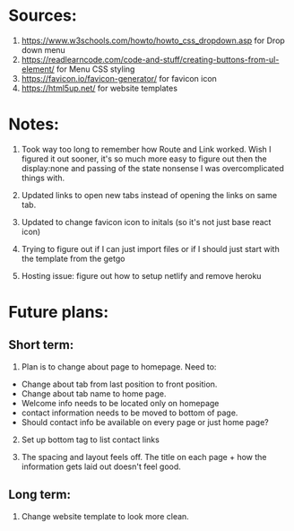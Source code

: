 # Sources:
1. https://www.w3schools.com/howto/howto_css_dropdown.asp for Drop down menu
1. https://readlearncode.com/code-and-stuff/creating-buttons-from-ul-element/ for Menu CSS styling
2. https://favicon.io/favicon-generator/ for favicon icon
3. https://html5up.net/ for website templates

# Notes:
1. Took way too long to remember how Route and Link worked. Wish I figured it out sooner, it's so much more easy to figure out then the display:none and passing of the state nonsense I was overcomplicated things with.
2. Updated links to open new tabs instead of opening the links on same tab.
3. Updated to change favicon icon to initals (so it's not just base react icon)
4. Trying to figure out if I can just import files or if I should just start with the template from the getgo

5. Hosting issue: figure out how to setup netlify and remove heroku



# Future plans:
## Short term:
1. Plan is to change about page to homepage.
Need to: 
* Change about tab from last position to front position.
* Change about tab name to home page.
* Welcome info needs to be located only on homepage
* contact information needs to be moved to bottom of page.
* Should contact info be available on every page or just home page?

2. Set up bottom tag to list contact links

3. The spacing and layout feels off. The title on each page + how the information gets laid out doesn't feel good. 

## Long term:
1. Change website template to look more clean.
